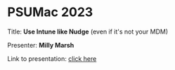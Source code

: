 # PSUMac 2023

Title: **Use Intune like Nudge** (even if it's not your MDM)

Presenter: **Milly Marsh**

Link to presentation: [click here](https://www.dropbox.com/scl/fi/0flewc6ifnyrd5qyqw515/Use-Intune-like-Nudge-FINAL.pdf?rlkey=arbymtw2h7y6vkucozvkrfujm&dl=0)
